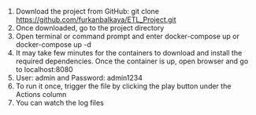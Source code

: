 1. Download the project from GitHub: git clone  https://github.com/furkanbalkaya/ETL_Project.git
2. Once downloaded, go to the project directory
3. Open terminal or command prompt and enter docker-compose up or docker-compose up -d
4. It may take few minutes for the containers to download and install the required dependencies. Once the container is up, open browser and go to localhost:8080
5. User: admin and Password: admin1234
6. To run it once, trigger the file by clicking the play button under the Actions column
7. You can watch the log files

